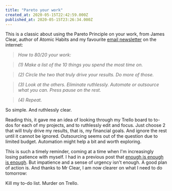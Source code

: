 ```yaml
---
title: "Pareto your work"
created_at: 2020-05-15T22:42:59.000Z
published_at: 2020-05-15T23:26:34.000Z
---
```

This is a classic about using the Pareto Principle on your work, from James Clear, author of Atomic Habits and my favourite [email newsletter](https://jamesclear.com/3-2-1/april-30-2020) on the internet:

  

> _How to 80/20 your work:_

> _(1) Make a list of the 10 things you spend the most time on._

> _(2) Circle the two that truly drive your results. Do more of those._

> _(3) Look at the others. Eliminate ruthlessly. Automate or outsource what you can. Press pause on the rest._

> _(4) Repeat._

  

So simple. And ruthlessly clear. 

  

Reading this, it gave me an idea of looking through my Trello board to to-dos for each of my projects, and to ruthlessly edit and focus. Just choose 2 that will truly drive my results, that is, my financial goals. And ignore the rest until it cannot be ignored. Outsourcing seems out of the question due to limited budget. Automation might help a bit and worth exploring.

  

This is such a timely reminder, coming at a time when I'm increasingly losing patience with myself. I had in a previous post that [enough is enough is enough](https://cowriters.app/words/don-t-build-a-product-build-a-portfolio-of-small-bets-but-until-when-403365ebaa6e28c23a). But impatience and a sense of urgency isn't enough. A good plan of action is. And thanks to Mr Clear, I am now clearer on what I need to do tomorrow:

  

Kill my to-do list. Murder on Trello.
